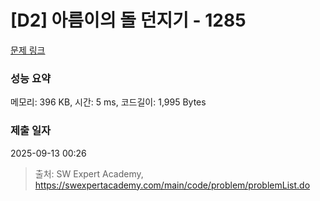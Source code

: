 # [D2] 아름이의 돌 던지기 - 1285 

[문제 링크](https://swexpertacademy.com/main/code/problem/problemDetail.do?contestProbId=AV18-stqI8oCFAZN) 

### 성능 요약

메모리: 396 KB, 시간: 5 ms, 코드길이: 1,995 Bytes

### 제출 일자

2025-09-13 00:26



> 출처: SW Expert Academy, https://swexpertacademy.com/main/code/problem/problemList.do